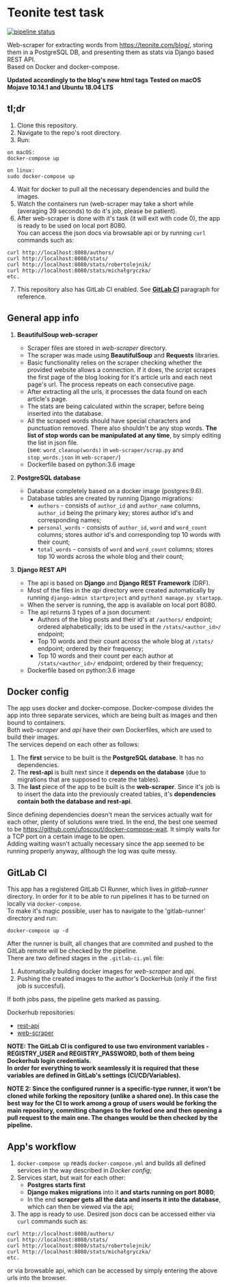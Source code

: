 # Teonite test task
[![pipeline status](https://gitlab.com/mateuszgrzybek/teonite-test-task/badges/master/pipeline.svg)](https://gitlab.com/mateuszgrzybek/teonite-test-task/commits/master)

Web-scraper for extracting words from https://teonite.com/blog/, storing them in a PostgreSQL DB, and presenting them as stats via Django based REST API.  
Based on Docker and docker-compose.  

**Updated accordingly to the blog's new html tags**
**Tested on macOS Mojave 10.14.1 and Ubuntu 18.04 LTS**  

## tl;dr

1. Clone this repository.
2. Navigate to the repo's root directory.
3. Run:
```
on macOS:
docker-compose up

on linux:
sudo docker-compose up
```
4. Wait for docker to pull all the necessary dependencies and build the images.
5. Watch the containers run (web-scraper may take a short while (averaging 39 seconds) to do it's job, please be patient).
6. After web-scraper is done with it's task (it will exit with code 0), the app is ready to be used on local port 8080.  
You can access the json docs via browsable api or by running `curl` commands such as:

```
curl http://localhost:8080/authors/
curl http://localhost:8080/stats/
curl http://localhost:8080/stats/robertolejnik/
curl http://localhost:8080/stats/michałgryczka/
etc.
```
7. This repository also has GitLab CI enabled. See [**GitLab CI**](#gitlab-ci) paragraph for reference.

## General app info

1. **BeautifulSoup web-scraper**
   * Scraper files are stored in *web-scraper* directory.  
   * The scraper was made using **BeautifulSoup** and **Requests** libraries.  
   * Basic functionality relies on the scraper checking whether the provided website allows a connection. If it does, the script scrapes the first page of the blog looking for it's article urls and each next page's url. The process  repeats on each consecutive page.  
   * After extracting all the urls, it processes the data found on each article's page.  
   * The stats are being calculated within the scraper, before being inserted into the database.  
   * All the scraped words should have special characters and punctuation removed. There also shouldn't be any stop words. **The list of stop words can be manipulated at any time**, by simply editing the list in json file.  
   (see: `word_cleanup(words)` in `web-scraper/scrap.py` and `stop_words.json` in `web-scraper/`)  
   * Dockerfile based on python:3.6 image

2. **PostgreSQL database**
   * Database completely based on a docker image (postgres:9.6).
   * Database tables are created by running Django migrations:
     * `authors` - consists of `author_id` and `author_name` columns, `author_id` being the primary key; stores author id's and corresponding names;
     * `personal_words` - consists of `author_id`, `word` and `word_count` columns; stores author id's and corresponding top 10 words with their count;
     * `total_words` - consists of `word` and `word_count` columns; stores top 10 words across the whole blog and their count;

3. **Django REST API**
   * The api is based on **Django** and **Django REST Framework** (DRF).
   * Most of the files in the *api* directory were created automatically by running `django-admin startproject` and `python3 manage.py startapp`.
   * When the server is running, the app is available on local port 8080.
   * The api returns 3 types of a json document:
     * Authors of the blog posts and their id's at `/authors/` endpoint; ordered alphabetically; ids to be used in the `/stats/<author_id>/` endpoint;
     * Top 10 words and their count across the whole blog at `/stats/` endpoint; ordered by their frequency;
     * Top 10 words and their count per each author at `/stats/<author_id>/` endpoint; ordered by their frequency;
   * Dockerfile based on python:3.6 image

## Docker config

The app uses docker and docker-compose. Docker-compose divides the app into three separate services, which are being  built as images and then bound to containers.  
Both *web-scraper* and *api* have their own Dockerfiles, which are used to build their images.  
The services depend on each other as follows:  
1. The **first** service to be built is the **PostgreSQL database**. It has no dependencies.  
2. The **rest-api** is built next since it **depends on the database** (due to migrations that are supposed to create the tables).  
3. The **last** piece of the app to be built is the **web-scraper**. Since it's job is to insert the data into the previously created tables, it's **dependencies contain both the database and rest-api**.

Since defining dependencies doesn't mean the services actually wait for each other, plenty of solutions were tried. In the end, the best one seemed to be https://github.com/ufoscout/docker-compose-wait. It simply waits for a TCP port on a certain image to be open.  
Adding waiting wasn't actually necessary since the app seemed to be running properly anyway, although the log was quite messy.

## GitLab CI

This app has a registered GitLab CI Runner, which lives in *gitlab-runner* directory. In order for it to be able to run pipelines it has to be turned on locally via `docker-compose`.  
To make it's magic possible, user has to navigate to the 'gitlab-runner' directory and run:
```
docker-compose up -d
```
After the runner is built, all changes that are commited and pushed to the GitLab remote will be checked by the pipeline.  
There are two defined stages in the `.gitlab-ci.yml` file:
1. Automatically building docker images for *web-scraper* and *api*.
2. Pushing the created images to the author's DockerHub (only if the first job is succesful).

If both jobs pass, the pipeline gets marked as passing.

Dockerhub repositories:
* [rest-api](https://cloud.docker.com/u/sveppur/repository/docker/sveppur/rest-api)
* [web-scraper](https://cloud.docker.com/repository/docker/sveppur/web-scraper)

**NOTE: The GitLab CI is configured to use two environment variables - REGISTRY_USER and REGISTRY_PASSWORD, both of them being Dockerhub login credentials.**  
**In order for everything to work seamlessly it is required that these variables are defined in GitLab's settings (CI/CD/Variables).**

**NOTE 2: Since the configured runner is a specific-type runner, it won't be cloned while forking the repository (unlike a shared one). In this case the best way for the CI to work among a group of users would be forking the main repository, commiting changes to the forked one and then opening a pull request to the main one. The changes would be then checked by the pipeline.**

## App's workflow

1. `docker-compose up` reads `docker-compose.yml` and builds all defined services in the way described in *Docker config*;
2. Services start, but wait for each other:
   * **Postgres starts first**
   * **Django makes migrations** into it **and starts running on port 8080**;  
   * In the end **scraper gets all the data and inserts it into the database**, which can then be viewed via the api;
3. The app is ready to use. Desired json docs can be accessed either via `curl` commands such as:
```
curl http://localhost:8080/authors/
curl http://localhost:8080/stats/
curl http://localhost:8080/stats/robertolejnik/
curl http://localhost:8080/stats/michałgryczka/
etc.
```
or via browsable api, which can be accessed by simply entering the above urls into the browser.
